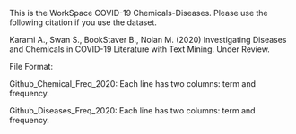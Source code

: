 This is the WorkSpace COVID-19 Chemicals-Diseases. Please use the following citation if you use the dataset.

Karami A., Swan S., BookStaver B., Nolan M. (2020) Investigating Diseases and Chemicals in COVID-19 Literature with Text Mining. Under Review.

File Format:

Github_Chemical_Freq_2020: Each line has two columns: term and frequency.

Github_Diseases_Freq_2020: Each line has two columns: term and frequency.

